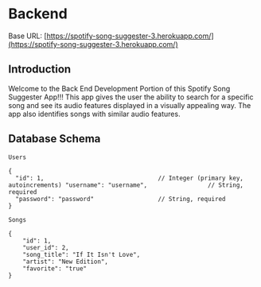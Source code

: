 # Backend

Base URL: [https://spotify-song-suggester-3.herokuapp.com/](https://spotify-song-suggester-3.herokuapp.com/)

## Introduction
Welcome to the Back End Development Portion of this Spotify Song Suggester App!!! 
This app gives the user the ability to search for a specific song and see its audio features displayed in a visually appealing way. The app also identifies songs with similar audio features.

## Database Schema

`Users`

```
{
  "id": 1,                                // Integer (primary key, autoincrements) "username": "username",                 // String, required
  "password": "password"                  // String, required 
}

```

`Songs`

```
{
    "id": 1, 
    "user_id": 2,
    "song_title": "If It Isn't Love",
    "artist": "New Edition",
    "favorite": "true"
}

```


